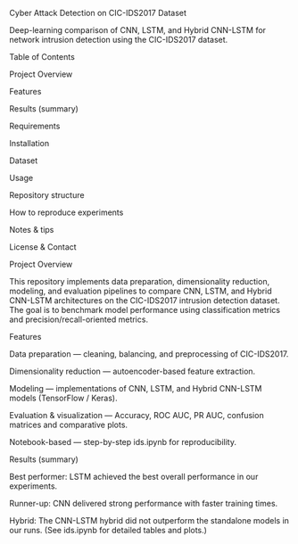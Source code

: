 Cyber Attack Detection on CIC-IDS2017 Dataset

Deep-learning comparison of CNN, LSTM, and Hybrid CNN-LSTM for network intrusion detection using the CIC-IDS2017 dataset.

Table of Contents

Project Overview

Features

Results (summary)

Requirements

Installation

Dataset

Usage

Repository structure

How to reproduce experiments

Notes & tips

License & Contact

Project Overview

This repository implements data preparation, dimensionality reduction, modeling, and evaluation pipelines to compare CNN, LSTM, and Hybrid CNN-LSTM architectures on the CIC-IDS2017 intrusion detection dataset. The goal is to benchmark model performance using classification metrics and precision/recall-oriented metrics.

Features

Data preparation — cleaning, balancing, and preprocessing of CIC-IDS2017.

Dimensionality reduction — autoencoder-based feature extraction.

Modeling — implementations of CNN, LSTM, and Hybrid CNN-LSTM models (TensorFlow / Keras).

Evaluation & visualization — Accuracy, ROC AUC, PR AUC, confusion matrices and comparative plots.

Notebook-based — step-by-step ids.ipynb for reproducibility.

Results (summary)

Best performer: LSTM achieved the best overall performance in our experiments.

Runner-up: CNN delivered strong performance with faster training times.

Hybrid: The CNN-LSTM hybrid did not outperform the standalone models in our runs.
(See ids.ipynb for detailed tables and plots.)
